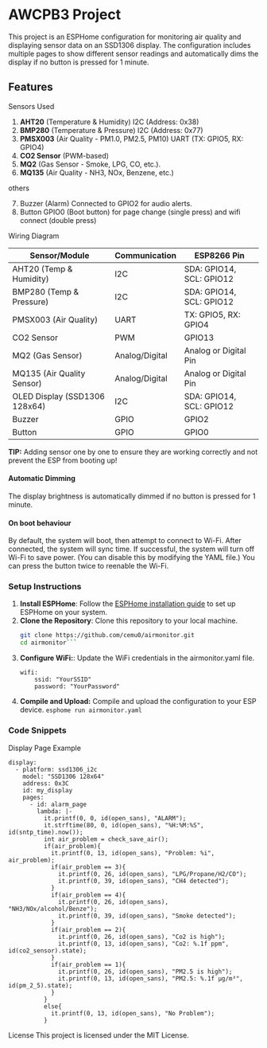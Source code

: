 # AWCPB3 Project

This project is an ESPHome configuration for monitoring air quality and displaying sensor data on an SSD1306 display. The configuration includes multiple pages to show different sensor readings and automatically dims the display if no button is pressed for 1 minute.

## Features
Sensors Used
1. **AHT20** (Temperature & Humidity) I2C (Address: 0x38)  
2.	**BMP280** (Temperature & Pressure) I2C (Address: 0x77)  
3.	**PMSX003** (Air Quality - PM1.0, PM2.5, PM10) UART (TX: GPIO5, RX: GPIO4)  
4.	**CO2 Sensor** (PWM-based)  
5.	**MQ2** (Gas Sensor - Smoke, LPG, CO, etc.).  
6.	**MQ135** (Air Quality - NH3, NOx, Benzene, etc.)  

others  

7. Buzzer (Alarm) Connected to GPIO2 for audio alerts.
8. Button GPIO0 (Boot button) for page change (single press) and wifi connect (double press)

Wiring Diagram

| Sensor/Module                  | Communication     | ESP8266 Pin            |
|--------------------------------|------------------|------------------------|
| AHT20 (Temp & Humidity)       | I2C              | SDA: GPIO14, SCL: GPIO12 |
| BMP280 (Temp & Pressure)      | I2C              | SDA: GPIO14, SCL: GPIO12 |
| PMSX003 (Air Quality)         | UART             | TX: GPIO5, RX: GPIO4    |
| CO2 Sensor                    | PWM              | GPIO13                  |
| MQ2 (Gas Sensor)              | Analog/Digital   | Analog or Digital Pin   |
| MQ135 (Air Quality Sensor)    | Analog/Digital   | Analog or Digital Pin   |
| OLED Display (SSD1306 128x64) | I2C              | SDA: GPIO14, SCL: GPIO12 |
| Buzzer                        | GPIO             | GPIO2                   |
| Button                    | GPIO             | GPIO0                   |

**TIP:** Adding sensor one by one to ensure they are working correctly and not prevent the ESP from booting up!

#### Automatic Dimming  
The display brightness is automatically dimmed if no button is pressed for 1 minute. 

#### On boot behaviour
By default, the system will boot, then attempt to connect to Wi-Fi. After connected, the system will sync time. If successful, the system will turn off Wi-Fi to save power. (You can disable this by modifying the YAML file.) You can press the button twice to reenable the Wi-Fi. 

### Setup Instructions

1. **Install ESPHome**: Follow the [ESPHome installation guide](https://esphome.io/guides/installing_esphome.html) to set up ESPHome on your system.
2. **Clone the Repository**: Clone this repository to your local machine.
   ```bash
   git clone https://github.com/cemu0/airmonitor.git
   cd airmonitor```
3. **Configure WiFi:**: Update the WiFi credentials in the airmonitor.yaml file.  
    ```
    wifi:
        ssid: "YourSSID"
        password: "YourPassword"
    ```  
4. **Compile and Upload:** Compile and upload the configuration to your ESP device.
`esphome run airmonitor.yaml`

### Code Snippets
Display Page Example
```
display:
  - platform: ssd1306_i2c
    model: "SSD1306 128x64"
    address: 0x3C
    id: my_display
    pages:
      - id: alarm_page
        lambda: |-
          it.printf(0, 0, id(open_sans), "ALARM");
          it.strftime(80, 0, id(open_sans), "%H:%M:%S", id(sntp_time).now());
          int air_problem = check_save_air(); 
          if(air_problem){
            it.printf(0, 13, id(open_sans), "Problem: %i", air_problem);
            if(air_problem == 3){
              it.printf(0, 26, id(open_sans), "LPG/Propane/H2/CO");
              it.printf(0, 39, id(open_sans), "CH4 detected");
            }
            if(air_problem == 4){            
              it.printf(0, 26, id(open_sans), "NH3/NOx/alcohol/Benze");
              it.printf(0, 39, id(open_sans), "Smoke detected");
            }
            if(air_problem == 2){
              it.printf(0, 26, id(open_sans), "Co2 is high");
              it.printf(0, 13, id(open_sans), "Co2: %.1f ppm", id(co2_sensor).state);
            }
            if(air_problem == 1){
              it.printf(0, 26, id(open_sans), "PM2.5 is high");
              it.printf(0, 13, id(open_sans), "PM2.5: %.1f µg/m³", id(pm_2_5).state);
            }
          }
          else{
            it.printf(0, 13, id(open_sans), "No Problem");
          }
```

License
This project is licensed under the MIT License.